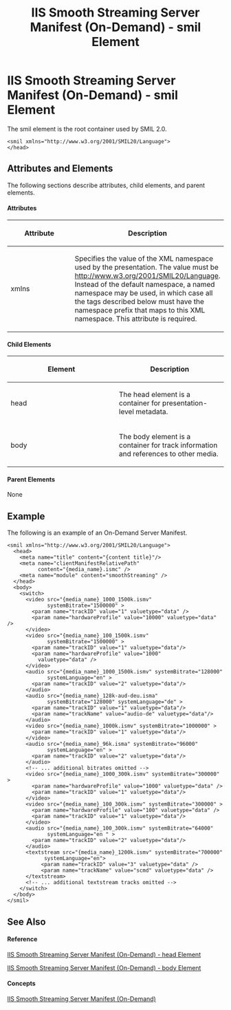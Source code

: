 ﻿---
title: IIS Smooth Streaming Server Manifest (On-Demand) - smil Element
TOCTitle: <smil>
ms:assetid: 1f93add4-d463-4503-8c9f-063beac6bbb2
ms:mtpsurl: https://msdn.microsoft.com/en-us/library/Ee230810(v=VS.90)
ms:contentKeyID: 22049438
ms.date: 05/02/2012
mtps_version: v=VS.90
---

# IIS Smooth Streaming Server Manifest (On-Demand) - smil Element

The smil element is the root container used by SMIL 2.0.

    <smil xmlns="http://www.w3.org/2001/SMIL20/Language">
    </head>

## Attributes and Elements

The following sections describe attributes, child elements, and parent elements.

#### Attributes

<table>
<colgroup>
<col style="width: 50%" />
<col style="width: 50%" />
</colgroup>
<thead>
<tr class="header">
<th><p>Attribute</p></th>
<th><p>Description</p></th>
</tr>
</thead>
<tbody>
<tr class="odd">
<td><p>xmlns</p></td>
<td><p>Specifies the value of the XML namespace used by the presentation. The value must be <a href="http://www.w3.org/2001/smil20/language">http://www.w3.org/2001/SMIL20/Language</a>. Instead of the default namespace, a named namespace may be used, in which case all the tags described below must have the namespace prefix that maps to this XML namespace. This attribute is required.</p></td>
</tr>
</tbody>
</table>


#### Child Elements

<table>
<colgroup>
<col style="width: 50%" />
<col style="width: 50%" />
</colgroup>
<thead>
<tr class="header">
<th><p>Element</p></th>
<th><p>Description</p></th>
</tr>
</thead>
<tbody>
<tr class="odd">
<td><p>head</p></td>
<td><p>The head element is a container for presentation-level metadata.</p></td>
</tr>
<tr class="even">
<td><p>body</p></td>
<td><p>The body element is a container for track information and references to other media.</p></td>
</tr>
</tbody>
</table>


#### Parent Elements

None

## Example

The following is an example of an On-Demand Server Manifest.

    <smil xmlns="http://www.w3.org/2001/SMIL20/Language">
      <head>
        <meta name="title" content="{content title}"/>
        <meta name="clientManifestRelativePath" 
              content="{media_name}.ismc" />
        <meta name="module" content="smoothStreaming" />
      </head>
      <body>
        <switch>
          <video src="{media_name}_1000_1500k.ismv" 
                 systemBitrate="1500000" >
            <param name="trackID" value="1" valuetype="data" />
            <param name="hardwareProfile" value="10000" valuetype="data" />
          </video>
          <video src="{media_name}_100_1500k.ismv" 
                 systemBitrate="1500000" >
            <param name="trackID" value="1" valuetype="data"/>
            <param name="hardwareProfile" value="1000" 
              valuetype="data" />
          </video>
          <audio src="{media_name}_1000_1500k.ismv" systemBitrate="128000" 
                 systemLanguage="en" >
            <param name="trackID" value="2" valuetype="data"/>
          </audio>
          <audio src="{media_name}_128k-aud-deu.isma" 
                 systemBitrate="128000" systemLanguage="de" >
            <param name="trackID" value="1" valuetype="data"/>
            <param name="trackName" value="audio-de" valuetype="data"/>
          </audio>
          <video src="{media_name}_1000k.ismv" systemBitrate="1000000" >
            <param name="trackID" value="1" valuetype="data"/>
          </video>
          <audio src="{media_name}_96k.isma" systemBitrate="96000" 
                 systemLanguage="en" >
            <param name="trackID" value="2" valuetype="data"/>
          </audio>
          <!-- ... additional bitrates omitted -->
          <video src="{media_name}_1000_300k.ismv" systemBitrate="300000" > 
            <param name="hardwareProfile" value="1000" valuetype="data" />
            <param name="trackID" value="1" valuetype="data"/>
          </video>
          <video src="{media_name}_100_300k.ismv" systemBitrate="300000" >
            <param name="hardwareProfile" value="100" valuetype="data" />
            <param name="trackID" value="1" valuetype="data"/>
          </video>
          <audio src="{media_name}_100_300k.ismv" systemBitrate="64000" 
                 systemLanguage="en " >
            <param name="trackID" value="2" valuetype="data"/>
          </audio>
          <textstream src="{media_name}_1200k.ismv" systemBitrate="700000" 
                systemLanguage="en">
               <param name="trackID" value="3" valuetype="data" />
               <param name="trackName" value="scmd" valuetype="data" />
          </textstream>
          <!-- ... additional textstream tracks omitted -->
        </switch>
      </body>
    </smil>

## See Also

#### Reference

[IIS Smooth Streaming Server Manifest (On-Demand) - head Element](iis-smooth-streaming-server-manifest-on-demand-head-element.md)

[IIS Smooth Streaming Server Manifest (On-Demand) - body Element](iis-smooth-streaming-server-manifest-on-demand-body-element.md)

#### Concepts

[IIS Smooth Streaming Server Manifest (On-Demand)](iis-smooth-streaming-server-manifest-on-demand.md)

